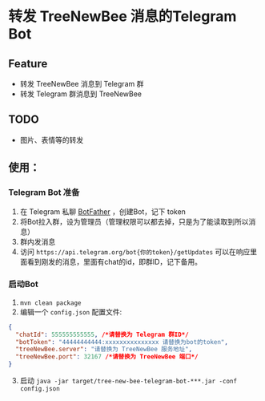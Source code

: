 # 转发 TreeNewBee 消息的Telegram Bot

## Feature
- 转发 TreeNewBee 消息到 Telegram 群
- 转发 Telegram 群消息到 TreeNewBee 

## TODO
- 图片、表情等的转发

## 使用：
### Telegram Bot 准备
1. 在 Telegram 私聊 [BotFather](https://t.me/botfather) ，创建Bot，记下 token
2. 将Bot拉入群，设为管理员（管理权限可以都去掉，只是为了能读取到所以消息）
3. 群内发消息
4. 访问 `https://api.telegram.org/bot{你的token}/getUpdates` 可以在响应里面看到刚发的消息，里面有chat的id，即群ID，记下备用。

### 启动Bot
1. `mvn clean package`
2. 编辑一个 `config.json` 配置文件:
```json
{
  "chatId": 555555555555, /*请替换为 Telegram 群ID*/
  "botToken": "44444444444:xxxxxxxxxxxxxxx 请替换为bot的token",
  "treeNewBee.server": "请替换为 TreeNewBee 服务地址",
  "treeNewBee.port": 32167 /*请替换为 TreeNewBee 端口*/
}
```
3. 启动 `java -jar target/tree-new-bee-telegram-bot-***.jar -conf config.json`